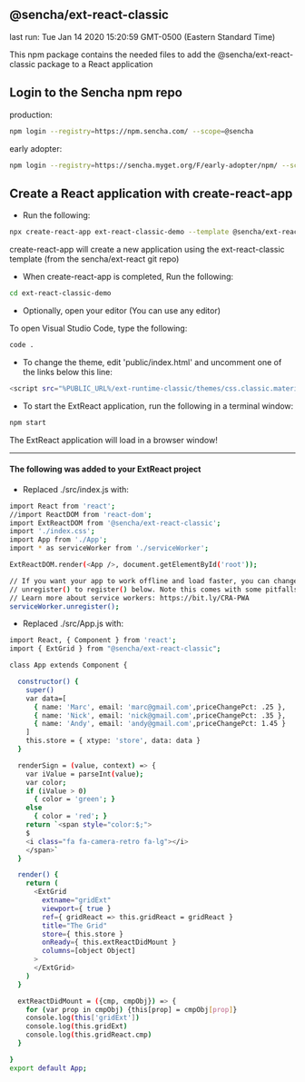 ## @sencha/ext-react-classic

last run: Tue Jan 14 2020 15:20:59 GMT-0500 (Eastern Standard Time)

This npm package contains the needed files to add the @sencha/ext-react-classic package to a React application

## Login to the Sencha npm repo

production:

```sh
npm login --registry=https://npm.sencha.com/ --scope=@sencha
```

early adopter:

```sh
npm login --registry=https://sencha.myget.org/F/early-adopter/npm/ --scope=@sencha
```

## Create a React application with create-react-app

- Run the following:

```sh
npx create-react-app ext-react-classic-demo --template @sencha/ext-react-classic
```

create-react-app will create a new application using the ext-react-classic template
(from the sencha/ext-react git repo)

- When create-react-app is completed, Run the following:

```sh
cd ext-react-classic-demo
```

- Optionally, open your editor (You can use any editor)

To open Visual Studio Code, type the following:

```sh
code .
```

- To change the theme, edit 'public/index.html' and uncomment one of the links below this line:

```sh
<script src="%PUBLIC_URL%/ext-runtime-classic/themes/css.classic.material.js"></script>
```

- To start the ExtReact application, run the following in a terminal window:

```sh
npm start
```

The ExtReact application will load in a browser window!

<hr>

#### The following was added to your ExtReact project

- Replaced ./src/index.js with:

```sh
import React from 'react';
//import ReactDOM from 'react-dom';
import ExtReactDOM from '@sencha/ext-react-classic';
import './index.css';
import App from './App';
import * as serviceWorker from './serviceWorker';

ExtReactDOM.render(<App />, document.getElementById('root'));

// If you want your app to work offline and load faster, you can change
// unregister() to register() below. Note this comes with some pitfalls.
// Learn more about service workers: https://bit.ly/CRA-PWA
serviceWorker.unregister();
```

- Replaced ./src/App.js with:

```sh
import React, { Component } from 'react';
import { ExtGrid } from "@sencha/ext-react-classic";

class App extends Component {

  constructor() {
    super()
    var data=[
      { name: 'Marc', email: 'marc@gmail.com',priceChangePct: .25 },
      { name: 'Nick', email: 'nick@gmail.com',priceChangePct: .35 },
      { name: 'Andy', email: 'andy@gmail.com',priceChangePct: 1.45 }
    ]
    this.store = { xtype: 'store', data: data }
  }

  renderSign = (value, context) => {
    var iValue = parseInt(value);
    var color;
    if (iValue > 0)
      { color = 'green'; }
    else
      { color = 'red'; }
    return `<span style="color:$;">
    $
    <i class="fa fa-camera-retro fa-lg"></i>
    </span>`
  }

  render() {
    return (
      <ExtGrid
        extname="gridExt"
        viewport={ true }
        ref={ gridReact => this.gridReact = gridReact }
        title="The Grid"
        store={ this.store }
        onReady={ this.extReactDidMount }
        columns=[object Object]
      >
      </ExtGrid>
    )
  }

  extReactDidMount = ({cmp, cmpObj}) => {
    for (var prop in cmpObj) {this[prop] = cmpObj[prop]}
    console.log(this['gridExt'])
    console.log(this.gridExt)
    console.log(this.gridReact.cmp)
  }

}
export default App;
```

